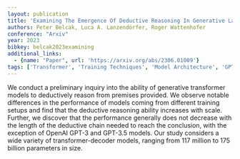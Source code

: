 ```yaml
---
layout: publication
title: 'Examining The Emergence Of Deductive Reasoning In Generative Language Models'
authors: Peter Belcak, Luca A. Lanzendörfer, Roger Wattenhofer
conference: "Arxiv"
year: 2023
bibkey: belcak2023examining
additional_links:
  - {name: "Paper", url: 'https://arxiv.org/abs/2306.01009'}
tags: ['Transformer', 'Training Techniques', 'Model Architecture', 'GPT', 'Pretraining Methods']
---
```

We conduct a preliminary inquiry into the ability of generative transformer
models to deductively reason from premises provided. We observe notable
differences in the performance of models coming from different training setups
and find that the deductive reasoning ability increases with scale. Further, we
discover that the performance generally does not decrease with the length of
the deductive chain needed to reach the conclusion, with the exception of
OpenAI GPT-3 and GPT-3.5 models. Our study considers a wide variety of
transformer-decoder models, ranging from 117 million to 175 billion parameters
in size.

